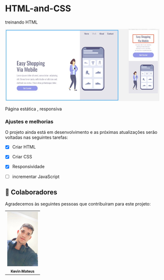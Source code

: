 # HTML-and-CSS
treinando HTML


<img src="./assets/easy-shopping.jpg" alt="imagem do projeto">

> 
Página estática , responsiva

### Ajustes e melhorias

O projeto ainda está em desenvolvimento e as próximas atualizações serão voltadas nas seguintes tarefas:

- [x] Criar HTML
- [x] Criar CSS
- [x] Responsividade
- [ ] incrementar JavaScript



## 🤝 Colaboradores

Agradecemos às seguintes pessoas que contribuíram para este projeto:

<table>
  <tr>
    <td align="center">
      <a href="#">
        <img src="./assets/profile-linked.jpeg" width="100px;" alt="Foto do Kevin Mateus no GitHub"/><br>
        <sub>
          <b>Kevin Mateus</b>
        </sub>
      </a>
    
  </tr>
</table>




